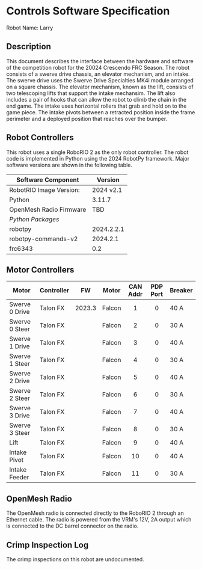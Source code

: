 # Controls Software Specification

Robot Name: Larry

## Description

This document describes the interface between the hardware and software of the competition robot for the 20024 Crescendo FRC Season.
The robot consists of a swerve drive chassis, an elevator mechanism, and an intake.
The swerve drive uses the Swerve Drive Specialties MK4i module arranged on a square chassis.
The elevator mechanism, known as the lift, consists of two telescoping lifts that support the intake mechansim.
The lift also includes a pair of hooks that can allow the robot to climb the chain in the end game.
The intake uses horizontal rollers that grab and hold on to the game piece.
The intake pivots between a retracted position inside the frame perimeter and a deployed position that reaches over the bumper.

## Robot Controllers

This robot uses a single RoboRIO 2 as the only robot controller.
The robot code is implemented in Python using the 2024 RobotPy framework.
Major software versions are shown in the following table.  

| Software Component      | Version    |
|-------------------------|------------|
| RobotRIO Image Version: | 2024 v2.1  |
| Python                  | 3.11.7     |
| OpenMesh Radio Firmware | TBD        |
| _Python Packages_       |            |
| robotpy                 | 2024.2.2.1 |
| robotpy-commands-v2     | 2024.2.1   |
| frc6343                 | 0.2        |


## Motor Controllers

| Motor          | Controller   | FW     | Motor    | CAN Addr | PDP Port | Breaker |
|----------------|--------------|--------|----------|:--------:|:--------:|---------|
| Swerve 0 Drive | Talon FX     | 2023.3 | Falcon   |    1     |    0     | 40 A    |
| Swerve 0 Steer | Talon FX     |        | Falcon   |    2     |    0     | 30 A    |
| Swerve 1 Drive | Talon FX     |        | Falcon   |    3     |    0     | 40 A    |
| Swerve 1 Steer | Talon FX     |        | Falcon   |    4     |    0     | 30 A    |
| Swerve 2 Drive | Talon FX     |        | Falcon   |    5     |    0     | 40 A    |
| Swerve 2 Steer | Talon FX     |        | Falcon   |    6     |    0     | 30 A    |
| Swerve 3 Drive | Talon FX     |        | Falcon   |    7     |    0     | 40 A    |
| Swerve 3 Steer | Talon FX     |        | Falcon   |    8     |    0     | 30 A    |
| Lift           | Talon FX     |        | Falcon   |    9     |    0     | 40 A    |
| Intake Pivot   | Talon FX     |        | Falcon   |    10    |    0     | 40 A    |
| Intake Feeder  | Talon FX     |        | Falcon   |    11    |    0     | 30 A    |

## OpenMesh Radio

The OpenMesh radio is connected directly to the RoboRIO 2 through an Ethernet cable. The radio is powered from the
VRM's 12V, 2A output which is connected to the DC barrel connector on the radio.

## Crimp Inspection Log

The crimp inspections on this robot are undocumented.

